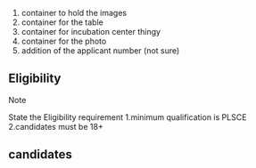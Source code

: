1. container to hold the images 
2. container for the table 
3. container for incubation center thingy
4. container for the photo 
5. addition of the applicant number (not sure)

## Eligibility
> [!NOTE]
> State the Eligibility requirement
1.minimum qualification is PLSCE
2.candidates must be 18+
## candidates

